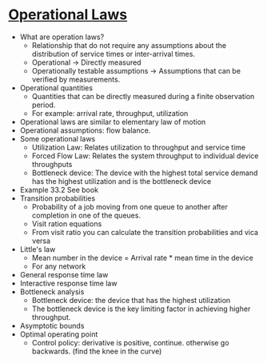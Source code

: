 # [Operational Laws](https://www.cse.wustl.edu/~jain/cse567-17/k_33ol.htm)
* What are operation laws? 
	- Relationship that do not require any assumptions about the distribution of service times or inter-arrival times.
	- Operational -> Directly measured
	- Operationally testable assumptions -> Assumptions that can be verified by measurements.
* Operational quantities
	- Quantities that can be directly measured during a finite observation period.
	- For example: arrival rate, throughput, utilization
* Operational laws are similar to elementary law of motion
* Operational assumptions: flow balance.
* Some operational laws 
	- Utilization Law: Relates utilization to throughput and service time
	- Forced Flow Law: Relates the system throughput to individual device throughputs
	- Bottleneck device: The device with the highest total service demand has the highest utilization and is the bottleneck device
* Example 33.2 See book
* Transition probabilities
	- Probability of a job moving from one queue to another after completion in one of the queues.
	- Visit ration equations
	- From visit ratio you can calculate the transition probabilities and vica versa
* Little's law
	- Mean number in the device = Arrival rate * mean time in the device
	- For any network
* General response time law
* Interactive response time law
* Bottleneck analysis
	- Bottleneck device: the device that has the highest utilization
	- The bottleneck device is the key limiting factor in achieving higher throughput.
* Asymptotic bounds
* Optimal operating point
	- Control policy: derivative is positive, continue. otherwise go backwards. (find the knee in the curve)

